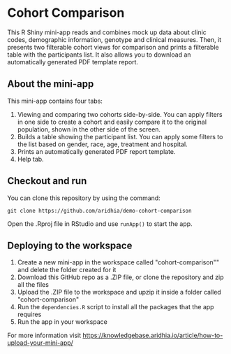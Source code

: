# Cohort Comparison

This R Shiny mini-app reads and combines mock up data about clinic codes, demographic information, genotype and clinical measures. Then, it presents two
filterable cohort views for comparison and prints a filterable table with the participants list. It also allows you to download an automatically generated
PDF template report. 

## About the mini-app

This mini-app contains four tabs:

1. Viewing and comparing two cohorts side-by-side. You can apply filters in one side to create a cohort and easily compare it to the original population, shown in the other side of the screen.
2. Builds a table showing the participant list. You can apply some filters to the list based on gender, race, age, treatment and hospital.
3. Prints an automatically generated PDF report template.
4. Help tab.

## Checkout and run

You can clone this repository by using the command:

```
git clone https://github.com/aridhia/demo-cohort-comparison
```

Open the .Rproj file in RStudio and use `runApp()` to start the app.

## Deploying to the workspace

1. Create a new mini-app in the workspace called "cohort-comparison"" and delete the folder created for it
2. Download this GitHub repo as a .ZIP file, or clone the repository and zip all the files
3. Upload the .ZIP file to the workspace and upzip it inside a folder called "cohort-comparison"
4. Run the `dependencies.R` script to install all the packages that the app requires
5. Run the app in your workspace

For more information visit https://knowledgebase.aridhia.io/article/how-to-upload-your-mini-app/

